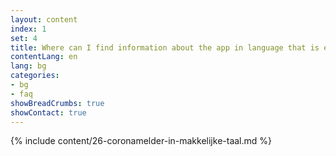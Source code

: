 ```yaml
---
layout: content
index: 1
set: 4
title: Where can I find information about the app in language that is easy to understand?
contentLang: en
lang: bg
categories:
- bg
- faq
showBreadCrumbs: true
showContact: true
---
```

{% include content/26-coronamelder-in-makkelijke-taal.md %}
